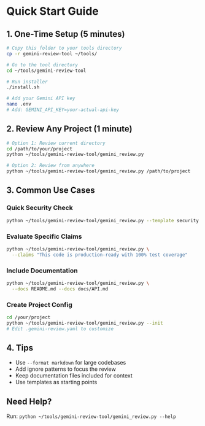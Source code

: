 # Quick Start Guide

## 1. One-Time Setup (5 minutes)

```bash
# Copy this folder to your tools directory
cp -r gemini-review-tool ~/tools/

# Go to the tool directory
cd ~/tools/gemini-review-tool

# Run installer
./install.sh

# Add your Gemini API key
nano .env
# Add: GEMINI_API_KEY=your-actual-api-key
```

## 2. Review Any Project (1 minute)

```bash
# Option 1: Review current directory
cd /path/to/your/project
python ~/tools/gemini-review-tool/gemini_review.py

# Option 2: Review from anywhere
python ~/tools/gemini-review-tool/gemini_review.py /path/to/project
```

## 3. Common Use Cases

### Quick Security Check
```bash
python ~/tools/gemini-review-tool/gemini_review.py --template security
```

### Evaluate Specific Claims
```bash
python ~/tools/gemini-review-tool/gemini_review.py \
  --claims "This code is production-ready with 100% test coverage"
```

### Include Documentation
```bash
python ~/tools/gemini-review-tool/gemini_review.py \
  --docs README.md --docs docs/API.md
```

### Create Project Config
```bash
cd /your/project
python ~/tools/gemini-review-tool/gemini_review.py --init
# Edit .gemini-review.yaml to customize
```

## 4. Tips

- Use `--format markdown` for large codebases
- Add ignore patterns to focus the review
- Keep documentation files included for context
- Use templates as starting points

## Need Help?

Run: `python ~/tools/gemini-review-tool/gemini_review.py --help`